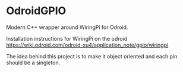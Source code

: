 # OdroidGPIO
Modern C++ wrapper around WiringPi for Odroid. 

Installation instructions for WiringPi on the odroid
https://wiki.odroid.com/odroid-xu4/application_note/gpio/wiringpi

The idea behind this project is to make it object oriented and each pin should be a singleton. 

